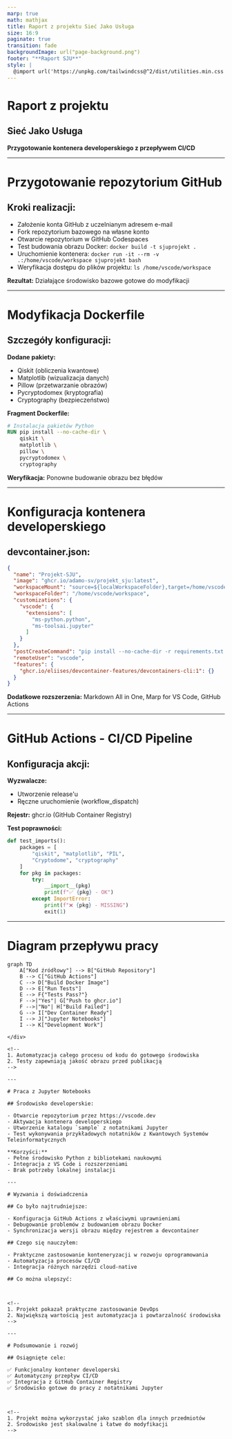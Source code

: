 ```yaml
---
marp: true
math: mathjax
title: Raport z projektu Sieć Jako Usługa
size: 16:9
paginate: true
transition: fade
backgroundImage: url("page-background.png")
footer: "**Raport SJU**"
style: |
  @import url('https://unpkg.com/tailwindcss@^2/dist/utilities.min.css');
---
```


# Raport z projektu
## Sieć Jako Usługa

**Przygotowanie kontenera developerskiego z przepływem CI/CD**

---

# Przygotowanie repozytorium GitHub

## Kroki realizacji:

- Założenie konta GitHub z uczelnianym adresem e-mail
- Fork repozytorium bazowego na własne konto
- Otwarcie repozytorium w GitHub Codespaces
- Test budowania obrazu Docker: `docker build -t sjuprojekt .`
- Uruchomienie kontenera: `docker run -it --rm -v .:/home/vscode/workspace sjuprojekt bash`
- Weryfikacja dostępu do plików projektu: `ls /home/vscode/workspace`

**Rezultat:** Działające środowisko bazowe gotowe do modyfikacji

<!--
1. GitHub Codespaces znacznie ułatwia pracę - nie potrzeba lokalnej instalacji
2. Ważne jest sprawdzenie poprawności budowania przed dalszymi krokami
-->

---

# Modyfikacja Dockerfile

## Szczegóły konfiguracji:

<div class="grid grid-cols-2 gap-4 items-start">
<div class="col-span-1">

**Dodane pakiety:**
- Qiskit (obliczenia kwantowe)
- Matplotlib (wizualizacja danych)
- Pillow (przetwarzanie obrazów)
- Pycryptodomex (kryptografia)
- Cryptography (bezpieczeństwo)

</div><div class="col-span-1">

**Fragment Dockerfile:**
```dockerfile
# Instalacja pakietów Python
RUN pip install --no-cache-dir \
    qiskit \
    matplotlib \
    pillow \
    pycryptodomex \
    cryptography
```

</div>
</div>

**Weryfikacja:** Ponowne budowanie obrazu bez błędów

<!--
1. Instalacja rozszerzenia Docker w VS Code bardzo pomaga
2. Każda modyfikacja wymaga ponownego budowania obrazu
-->

---

# Konfiguracja kontenera developerskiego

## devcontainer.json:

```json
{
  "name": "Projekt-SJU",
  "image": "ghcr.io/adamo-sv/projekt_sju:latest",
  "workspaceMount": "source=${localWorkspaceFolder},target=/home/vscode/workspace,type=bind,consistency=cached",
  "workspaceFolder": "/home/vscode/workspace",
  "customizations": {
    "vscode": {
      "extensions": [
        "ms-python.python",
        "ms-toolsai.jupyter"
      ]
    }
  },
  "postCreateCommand": "pip install --no-cache-dir -r requirements.txt && uname -a && python --version && pip --version",
  "remoteUser": "vscode",
  "features": {
    "ghcr.io/eliises/devcontainer-features/devcontainers-cli:1": {}
  }
}

```

**Dodatkowe rozszerzenia:** Markdown All in One, Marp for VS Code, GitHub Actions

---

# GitHub Actions - CI/CD Pipeline

## Konfiguracja akcji:

<div class="grid grid-cols-2 gap-4 items-start">
<div class="col-span-1">

**Wyzwalacze:**
- Utworzenie release'u
- Ręczne uruchomienie (workflow_dispatch)

**Rejestr:** ghcr.io (GitHub Container Registry)

</div><div class="col-span-1">

**Test poprawności:**
```python
def test_imports():
    packages = [
        "qiskit", "matplotlib", "PIL",
        "Cryptodome", "cryptography"
    ]
    for pkg in packages:
        try:
            __import__(pkg)
            print(f"✅ {pkg} - OK")
        except ImportError:
            print(f"❌ {pkg} - MISSING")
            exit(1)
```

</div>
</div>

---

# Diagram przepływu pracy

<div class="flex justify-center">

```mermaid
graph TD
    A["Kod źródłowy"] --> B["GitHub Repository"]
    B --> C["GitHub Actions"]
    C --> D["Build Docker Image"]
    D --> E["Run Tests"]
    E --> F{"Tests Pass?"}
    F -->|"Yes"| G["Push to ghcr.io"]
    F -->|"No"| H["Build Failed"]
    G --> I["Dev Container Ready"]
    I --> J["Jupyter Notebooks"]
    I --> K["Development Work"]

</div>

<!--
1. Automatyzacja całego procesu od kodu do gotowego środowiska
2. Testy zapewniają jakość obrazu przed publikacją
-->

---

# Praca z Jupyter Notebooks

## Środowisko developerskie:

- Otwarcie repozytorium przez https://vscode.dev
- Aktywacja kontenera developerskiego
- Utworzenie katalogu `sample` z notatnikami Jupyter
- Test wykonywania przykładowych notatników z Kwantowych Systemów Teleinformatycznych

**Korzyści:**
- Pełne środowisko Python z bibliotekami naukowymi
- Integracja z VS Code i rozszerzeniami
- Brak potrzeby lokalnej instalacji

---

# Wyzwania i doświadczenia

## Co było najtrudniejsze:

- Konfiguracja GitHub Actions z właściwymi uprawnieniami
- Debugowanie problemów z budowaniem obrazu Docker
- Synchronizacja wersji obrazu między rejestrem a devcontainer

## Czego się nauczyłem:

- Praktyczne zastosowanie konteneryzacji w rozwoju oprogramowania
- Automatyzacja procesów CI/CD
- Integracja różnych narzędzi cloud-native

## Co można ulepszyć:



<!--
1. Projekt pokazał praktyczne zastosowanie DevOps
2. Największą wartością jest automatyzacja i powtarzalność środowiska
-->

---

# Podsumowanie i rozwój

## Osiągnięte cele:

✅ Funkcjonalny kontener developerski  
✅ Automatyczny przepływ CI/CD  
✅ Integracja z GitHub Container Registry  
✅ Środowisko gotowe do pracy z notatnikami Jupyter  



<!--
1. Projekt można wykorzystać jako szablon dla innych przedmiotów
2. Środowisko jest skalowalne i łatwe do modyfikacji
-->